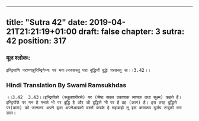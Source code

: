 
---
title: "Sutra 42"
date: 2019-04-21T21:21:19+01:00
draft: false
chapter: 3
sutra: 42
position: 317
---
### मूल श्लोकः:
```
इन्द्रियाणि पराण्याहुरिन्द्रियेभ्यः परं मनः।मनसस्तु परा बुद्धिर्यो बुद्धेः परतस्तु सः।।3.42।।

```

### Hindi Translation By Swami Ramsukhdas
```
।।3.42  3.43।।इन्द्रियोंको (स्थूलशरीरसे) पर (श्रेष्ठ सबल प्रकाशक व्यापक तथा सूक्ष्म) कहते हैं। इन्द्रियोंसे पर मन है मनसे भी पर बुद्धि है औऱ जो बुद्धिसे भी पर है वह (काम) है। इस तरह बुद्धिसे पर(काम) को जानकर अपने द्वारा अपनेआपको वशमें करके हे महाबाहो तू इस कामरूप दुर्जय शत्रुको मार डाल।

```

